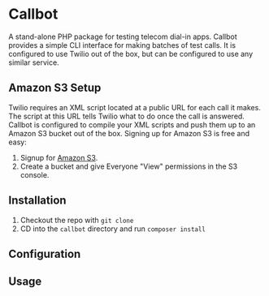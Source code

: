 # Callbot

A stand-alone PHP package for testing telecom dial-in apps. Callbot provides a simple CLI interface for making batches of test calls. It is configured to use Twilio out of the box, but can be configured to use any similar service.

## Amazon S3 Setup

Twilio requires an XML script located at a public URL for each call it makes. The script at this URL tells Twilio what to do once the call is answered. Callbot is configured to compile your XML scripts and push them up to an Amazon S3 bucket out of the box. Signing up for Amazon S3 is free and easy:

1. Signup for [Amazon S3](https://console.aws.amazon.com/s3/).
2. Create a bucket and give Everyone "View" permissions in the S3 console.

## Installation

1. Checkout the repo with `git clone`
2. CD into the `callbot` directory and run `composer install`

## Configuration

## Usage

